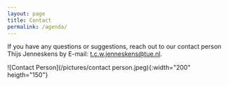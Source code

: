 ```yaml
---
layout: page
title: Contact
permalink: /agenda/
---
```


If you have any questions or suggestions, reach out to our contact person Thijs Jenneskens by E-mail: t.c.w.jenneskens@tue.nl.

![Contact Person](/pictures/contact person.jpeg){:width="200" heigth="150"}
